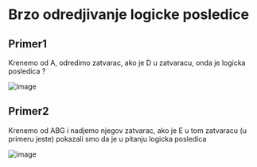 # Brzo odredjivanje logicke posledice

## Primer1

Krenemo od A, odredimo zatvarac, ako je D u zatvaracu, onda je logicka posledica ?

![image](https://user-images.githubusercontent.com/45834270/97449975-84159c00-1932-11eb-8e07-174478b6d707.png)


## Primer2


Krenemo od ABG i nadjemo njegov zatvarac, ako je E u tom zatvaracu (u primeru jeste) pokazali smo da je u pitanju logicka posledica

![image](https://user-images.githubusercontent.com/45834270/97449800-57fa1b00-1932-11eb-93ba-e916f7efd15a.png)
